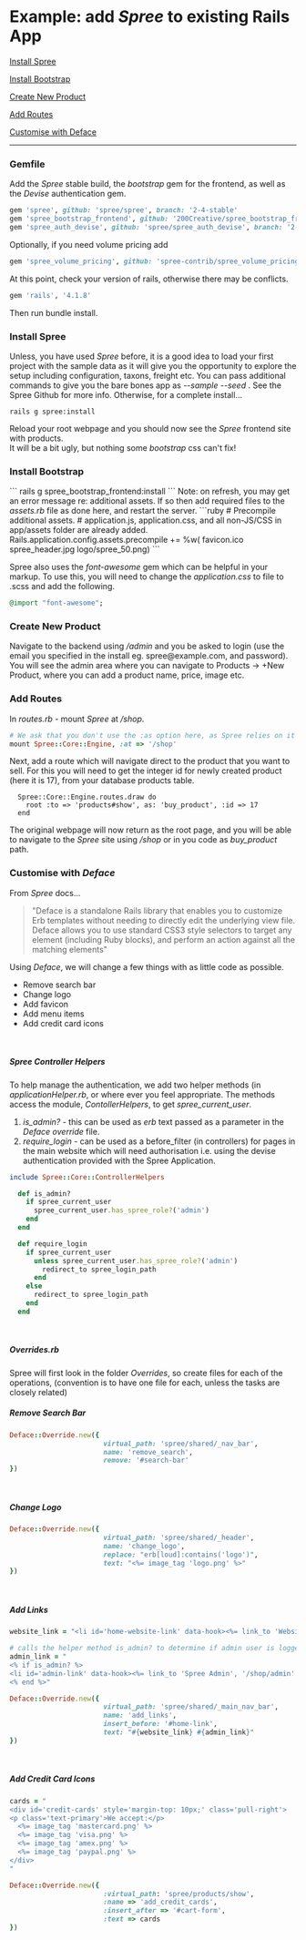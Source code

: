 # Example: add <i>Spree</i> to existing Rails App

[Install Spree](#install-spree)

[Install Bootstrap](#install-bootstrap)

[Create New Product](#create-new-product)

[Add Routes](#add-routes)

[Customise with Deface](#customise-with-deface)

----
<h3>Gemfile</h3> 

Add the <i>Spree</i> stable build, the <i>bootstrap</i> gem for the frontend, as well as the <i>Devise</i> authentication gem.

```ruby
gem 'spree', github: 'spree/spree', branch: '2-4-stable'
gem 'spree_bootstrap_frontend', github: '200Creative/spree_bootstrap_frontend'
gem 'spree_auth_devise', github: 'spree/spree_auth_devise', branch: '2-4-stable'
```
Optionally, if you need volume pricing add
```ruby
gem 'spree_volume_pricing', github: 'spree-contrib/spree_volume_pricing'
```
At this point, check your version of rails, otherwise there may be conflicts.

```ruby
gem 'rails', '4.1.8'
```
Then run bundle install.

<h3>Install Spree</h3>

Unless, you have used <i>Spree</i> before, it is a good idea to load your first project with the sample data as it will give you the opportunity to explore the setup including configuration, taxons, freight etc. You can pass additional commands to give you the bare bones app as  <i> --sample --seed </i>.  See the Spree Github for more info.  Otherwise, for a complete install...

```
rails g spree:install

```

Reload your root webpage and you should now see the <i>Spree</i> frontend site with products.  
It will be a bit ugly, but nothing some <i>bootstrap</i> css can't fix!

<h3>Install Bootstrap</h3>
```
rails g spree_bootstrap_frontend:install
```
Note: on refresh, you may get an error message re: additional assets. If so then add required files to the <i>assets.rb</i> file as done here, and restart the server.
```ruby
# Precompile additional assets.
# application.js, application.css, and all non-JS/CSS in app/assets folder are already added.
Rails.application.config.assets.precompile += %w( favicon.ico spree_header.jpg logo/spree_50.png)
```

Spree also uses the <i>font-awesome</i> gem which can be helpful in your markup. To use this, you will need to change the <i>application.css</i> to file to .scss and add the following. 
```ruby
@import "font-awesome";
```
<h3>Create New Product</h3>
Navigate to the backend using <i>/admin</i> and you be asked to login (use the email you specified in the install eg. spree@example.com, and password).  You will see the admin area where you can navigate to Products -> +New Product, where you can add a product name, price, image etc.

<h3>Add Routes</h3>
In <i>routes.rb</i> - mount <i>Spree</i> at <i>/shop</i>. 

```ruby
# We ask that you don't use the :as option here, as Spree relies on it being the default of "spree"
mount Spree::Core::Engine, :at => '/shop'
```
Next, add a route which will navigate direct to the product that you want to sell. 
For this you will need to get the integer id for newly created product (here it is 17), from your database products table.
```
  Spree::Core::Engine.routes.draw do
    root :to => 'products#show', as: 'buy_product', :id => 17
  end
```
The original webpage will now return as the root page, and you will be able to navigate to the <i>Spree</i> site using  <i>/shop</i> or in you code as <i>buy_product</i> path.

<h3>Customise with <i>Deface</i></h3>
From <i>Spree</i> docs...
<blockquote>"Deface is a standalone Rails library that enables you to customize Erb templates without needing to directly edit the underlying view file. Deface allows you to use standard CSS3 style selectors to target any element (including Ruby blocks), and perform an action against all the matching elements"</blockquote>

Using <i>Deface</i>, we will change a few things with as little code as possible.
<ul>
<li>Remove search bar</li>
<li>Change logo</li>
<li>Add favicon</li>
<li>Add menu items</li>
<li>Add credit card icons</li>
</ul>

<br>
<h5>Spree Controller Helpers</h5>
To help manage the authentication, we add two helper methods (in <i>applicationHelper.rb</i>, or where ever you feel appropriate. The methods access the module, <i>ContollerHelpers</i>, to get <i>spree_current_user</i>.

<ol>
<li><i>is_admin?</i> - this can be used as <i>erb</i> text passed as a parameter in the <i>Deface override</i> file.</li> <li><i>require_login</i> - can be used as a before_filter (in controllers) for pages in the main website which will need authorisation i.e. using the devise authentication provided with the Spree Application.</li>
</ol>


```ruby
include Spree::Core::ControllerHelpers

  def is_admin?
    if spree_current_user
      spree_current_user.has_spree_role?('admin')
    end
  end

  def require_login
    if spree_current_user
      unless spree_current_user.has_spree_role?('admin')
        redirect_to spree_login_path
      end
    else
      redirect_to spree_login_path
    end
  end
```
<br>
<h5><i>Overrides.rb</i></h5>
Spree will first look in the folder <i>Overrides</i>,  so create files for each of the operations, (convention is to have one file for each, unless the tasks are closely related)

<br>
<h5>Remove Search Bar</h5>

```ruby
Deface::Override.new({
                       virtual_path: 'spree/shared/_nav_bar',
                       name: 'remove_search',
                       remove: '#search-bar'
})
```
<br>
<h5>Change Logo</h5>

```ruby
Deface::Override.new({
                       virtual_path: 'spree/shared/_header',
                       name: 'change_logo',
                       replace: "erb[loud]:contains('logo')",
                       text: "<%= image_tag 'logo.png' %>"
})
```
<br>
<h5>Add Links</h5>

```ruby
website_link = "<li id='home-website-link' data-hook><%= link_to 'Website', '/' %></li>"

# calls the helper method is_admin? to determine if admin user is logged in
admin_link = "
<% if is_admin? %>
<li id='admin-link' data-hook><%= link_to 'Spree Admin', '/shop/admin' %></li>
<% end %>"

Deface::Override.new({
                       virtual_path: 'spree/shared/_main_nav_bar',
                       name: 'add_links',
                       insert_before: '#home-link',
                       text: "#{website_link} #{admin_link}"
})
```
<br>
<h5>Add Credit Card Icons</h5>

```ruby
cards = "
<div id='credit-cards' style='margin-top: 10px;' class='pull-right'>
<p class='text-primary'>We accept:</p>
  <%= image_tag 'mastercard.png' %>
  <%= image_tag 'visa.png' %>
  <%= image_tag 'amex.png' %>
  <%= image_tag 'paypal.png' %>
</div>
"

Deface::Override.new({
                       :virtual_path: 'spree/products/show',
                       :name => 'add_credit_cards',
                       :insert_after => '#cart-form',
                       :text => cards
})
```

